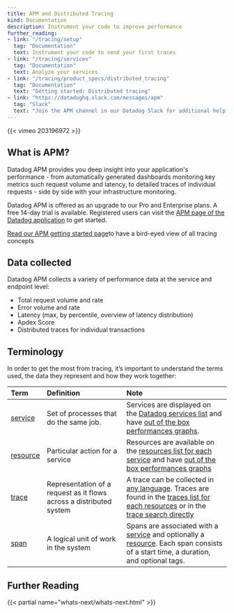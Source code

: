 ```yaml
---
title: APM and Distributed Tracing
kind: Documentation
description: Instrument your code to improve performance
further_reading:
- link: "/tracing/setup"
  tag: "Documentation"
  text: Instrument your code to send your first traces
- link: "/tracing/services"
  tag: "Documentation"
  text: Analyze your services
- link: "/tracing/product_specs/distributed_tracing"
  tag: "Documentation"
  text: "Getting started: Distributed tracing"
- link: "https://datadoghq.slack.com/messages/apm"
  tag: "Slack"
  text: "Join the APM channel in our Datadog Slack for additional help from Datadog staff "
---
```


{{< vimeo 203196972 >}}

## What is APM?

Datadog APM provides you deep insight into your application's performance - from automatically generated dashboards monitoring key metrics such request volume and latency, to detailed traces of individual requests - side by side with your infrastructure monitoring.

Datadog APM is offered as an upgrade to our Pro and Enterprise plans. A free 14-day trial is available. Registered users can visit the [APM page of the Datadog application](https://app.datadoghq.com/apm/home) to get started.

<div class="alert alert-info"> 
<a href="https://docs.datadoghq.com/getting_started/apm_tracing">Read our APM getting started page</a>to have a bird-eyed view of all tracing concepts
</div>

## Data collected

Datadog APM collects a variety of performance data at the service and endpoint level:

* Total request volume and rate
* Error volume and rate
* Latency (max, by percentile, overview of latency distribution)
* Apdex Score
* Distributed traces for individual transactions

## Terminology

In order to get the most from tracing, it’s important to understand the terms used, the data they represent and how they work together:

|Term|Definition|Note|
|:----|:-----|:---|
|[service](/tracing/services/service)| Set of processes that do the same job.| Services are displayed on the [Datadog services list](/tracing/services) and have [out of the box performances graphs](/tracing/services/service/#out-of-the-box-graphs).|
|[resource](/tracing/services/resource)|Particular action for a service|Resources are available on the [resources list for each service](/tracing/services/service/#resources) and have [out of the box performances graphs](/tracing/services/resource/#out-of-the-box-graphs)|
|[trace](/tracing/services/trace)|Representation of a request as it flows across a distributed system| A trace can be collected in [any language](/tracing/setup). Traces are found in the [traces list for each resources](/tracing/services/resource/#traces) or in the [trace search directly](/tracing/traces)|
|[span](/tracing/services/trace/#spans) |A logical unit of work in the system| Spans are associated with a [service](/tracing/services/service) and optionally a [resource](/tracing/services/resource). Each span consists of a start time, a duration, and optional tags.|

## Further Reading

{{< partial name="whats-next/whats-next.html" >}}